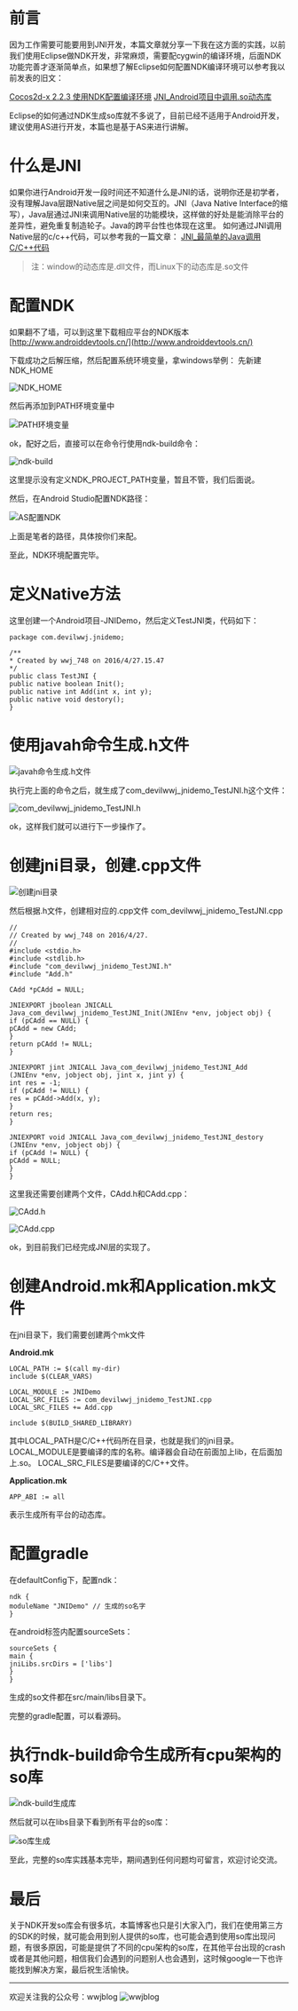 # 前言

因为工作需要可能要用到JNI开发，本篇文章就分享一下我在这方面的实践，以前我们使用Eclipse做NDK开发，非常麻烦，需要配cygwin的编译环境，后面NDK功能完善才逐渐简单点，如果想了解Eclipse如何配置NDK编译环境可以参考我以前发表的旧文：

[Cocos2d-x 2.2.3 使用NDK配置编译环境](http://blog.csdn.net/wwj_748/article/details/30072379)
[JNI_Android项目中调用.so动态库](http://blog.csdn.net/wwj_748/article/details/28300451)

Eclipse的如何通过NDK生成so库就不多说了，目前已经不适用于Android开发，建议使用AS进行开发，本篇也是基于AS来进行讲解。

# 什么是JNI
如果你进行Android开发一段时间还不知道什么是JNI的话，说明你还是初学者，没有理解Java层跟Native层之间是如何交互的。JNI（Java Native Interface的缩写），Java层通过JNI来调用Native层的功能模块，这样做的好处是能消除平台的差异性，避免重复制造轮子。Java的跨平台性也体现在这里。
如何通过JNI调用Native层的c/c++代码，可以参考我的一篇文章：
[JNI_最简单的Java调用C/C++代码](http://blog.csdn.net/wwj_748/article/details/28136061)

> 注：window的动态库是.dll文件，而Linux下的动态库是.so文件

# 配置NDK
如果翻不了墙，可以到这里下载相应平台的NDK版本
[http://www.androiddevtools.cn/](http://www.androiddevtools.cn/)

下载成功之后解压缩，然后配置系统环境变量，拿windows举例：
先新建NDK_HOME

![NDK_HOME](http://upload-images.jianshu.io/upload_images/224008-6c8653fe1add3bb6?imageMogr2/auto-orient/strip%7CimageView2/2/w/1240)

然后再添加到PATH环境变量中

![PATH环境变量](http://upload-images.jianshu.io/upload_images/224008-a29db7e95f4d65f4?imageMogr2/auto-orient/strip%7CimageView2/2/w/1240)

ok，配好之后，直接可以在命令行使用ndk-build命令：

![ndk-build](http://upload-images.jianshu.io/upload_images/224008-c1df80456c676027?imageMogr2/auto-orient/strip%7CimageView2/2/w/1240)

这里提示没有定义NDK_PROJECT_PATH变量，暂且不管，我们后面说。

然后，在Android Studio配置NDK路径：

![AS配置NDK](http://upload-images.jianshu.io/upload_images/224008-64935dcf98c33a69?imageMogr2/auto-orient/strip%7CimageView2/2/w/1240)

上面是笔者的路径，具体按你们来配。

至此，NDK环境配置完毕。


# 定义Native方法
这里创建一个Android项目-JNIDemo，然后定义TestJNI类，代码如下：

```
package com.devilwwj.jnidemo;

/**
* Created by wwj_748 on 2016/4/27.15.47
*/
public class TestJNI {
public native boolean Init();
public native int Add(int x, int y);
public native void destory();
}

```

# 使用javah命令生成.h文件

![javah命令生成.h文件](http://upload-images.jianshu.io/upload_images/224008-db519778cda655b2?imageMogr2/auto-orient/strip%7CimageView2/2/w/1240)

执行完上面的命令之后，就生成了com_devilwwj_jnidemo_TestJNI.h这个文件：

![com_devilwwj_jnidemo_TestJNI.h](http://upload-images.jianshu.io/upload_images/224008-e5a2eaa16e069a82?imageMogr2/auto-orient/strip%7CimageView2/2/w/1240)

ok，这样我们就可以进行下一步操作了。

# 创建jni目录，创建.cpp文件

![创建jni目录](http://upload-images.jianshu.io/upload_images/224008-da10882c3ef3bcbf?imageMogr2/auto-orient/strip%7CimageView2/2/w/1240)

然后根据.h文件，创建相对应的.cpp文件
com_devilwwj_jnidemo_TestJNI.cpp
```
//
// Created by wwj_748 on 2016/4/27.
//
#include <stdio.h>
#include <stdlib.h>
#include "com_devilwwj_jnidemo_TestJNI.h"
#include "Add.h"

CAdd *pCAdd = NULL;

JNIEXPORT jboolean JNICALL Java_com_devilwwj_jnidemo_TestJNI_Init(JNIEnv *env, jobject obj) {
if (pCAdd == NULL) {
pCAdd = new CAdd;
}
return pCAdd != NULL;
}

JNIEXPORT jint JNICALL Java_com_devilwwj_jnidemo_TestJNI_Add
(JNIEnv *env, jobject obj, jint x, jint y) {
int res = -1;
if (pCAdd != NULL) {
res = pCAdd->Add(x, y);
}
return res;
}

JNIEXPORT void JNICALL Java_com_devilwwj_jnidemo_TestJNI_destory
(JNIEnv *env, jobject obj) {
if (pCAdd != NULL) {
pCAdd = NULL;
}
}
```

这里我还需要创建两个文件，CAdd.h和CAdd.cpp：

![CAdd.h](http://upload-images.jianshu.io/upload_images/224008-d7417155ca04e0f5?imageMogr2/auto-orient/strip%7CimageView2/2/w/1240)

![CAdd.cpp](http://upload-images.jianshu.io/upload_images/224008-027eab29e7b93c42?imageMogr2/auto-orient/strip%7CimageView2/2/w/1240)

ok，到目前我们已经完成JNI层的实现了。

# 创建Android.mk和Application.mk文件

在jni目录下，我们需要创建两个mk文件

**Android.mk**
```
LOCAL_PATH := $(call my-dir)
include $(CLEAR_VARS)

LOCAL_MODULE := JNIDemo
LOCAL_SRC_FILES := com_devilwwj_jnidemo_TestJNI.cpp
LOCAL_SRC_FILES += Add.cpp

include $(BUILD_SHARED_LIBRARY)
```

其中LOCAL_PATH是C/C++代码所在目录，也就是我们的jni目录。
LOCAL_MODULE是要编译的库的名称。编译器会自动在前面加上lib，在后面加上.so。
LOCAL_SRC_FILES是要编译的C/C++文件。

**Application.mk**
```
APP_ABI := all
```
表示生成所有平台的动态库。

# 配置gradle

在defaultConfig下，配置ndk：
```
ndk {
moduleName "JNIDemo" // 生成的so名字
}
```

在android标签内配置sourceSets：
```
sourceSets {
main {
jniLibs.srcDirs = ['libs']
}
}

```
生成的so文件都在src/main/libs目录下。

完整的gradle配置，可以看源码。

# 执行ndk-build命令生成所有cpu架构的so库

![ndk-build生成库](http://upload-images.jianshu.io/upload_images/224008-860dbd728c12b46a?imageMogr2/auto-orient/strip%7CimageView2/2/w/1240)

然后就可以在libs目录下看到所有平台的so库：

![so库生成](http://upload-images.jianshu.io/upload_images/224008-98d0e4409343d7c5?imageMogr2/auto-orient/strip%7CimageView2/2/w/1240)

至此，完整的so库实践基本完毕，期间遇到任何问题均可留言，欢迎讨论交流。


# 最后
关于NDK开发so库会有很多坑，本篇博客也只是引大家入门，我们在使用第三方的SDK的时候，就可能会用到别人提供的so库，也可能会遇到使用so库出现问题，有很多原因，可能是提供了不同的cpu架构的so库，在其他平台出现的crash或者是其他问题，相信我们会遇到的问题别人也会遇到，这时候google一下也许能找到解决方案，最后祝生活愉快。


----------
欢迎关注我的公众号：wwjblog
![wwjblog](https://raw.githubusercontent.com/fanatic-mobile-developer-for-android/A-week-to-develop-android-app-plan/master/images/wwjblog.jpg)